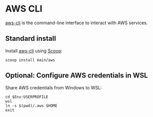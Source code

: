 # AWS CLI

[aws-cli](https://aws.amazon.com/cli/) is the command-line interface to interact with AWS services.

## Standard install

Install [aws-cli](https://aws.amazon.com/cli/) using [Scoop](scoop.md):

```shell
scoop install main/aws
```

## Optional: Configure AWS credentials in WSL

Share AWS credentials from Windows to WSL:

```shell
cd $Env:USERPROFILE
wsl
ln -s $(pwd)/.aws $HOME
exit
```
